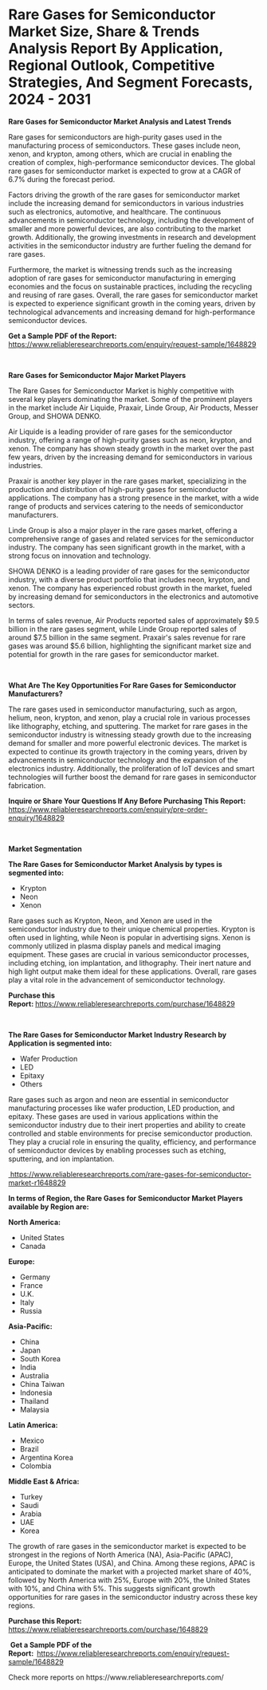 <p><h1>Rare Gases for Semiconductor Market Size, Share & Trends Analysis Report By Application, Regional Outlook, Competitive Strategies, And Segment Forecasts, 2024 - 2031</h1></p><p><strong>Rare Gases for Semiconductor Market Analysis and Latest Trends</strong></p>
<p><p>Rare gases for semiconductors are high-purity gases used in the manufacturing process of semiconductors. These gases include neon, xenon, and krypton, among others, which are crucial in enabling the creation of complex, high-performance semiconductor devices. The global rare gases for semiconductor market is expected to grow at a CAGR of 6.7% during the forecast period.</p><p>Factors driving the growth of the rare gases for semiconductor market include the increasing demand for semiconductors in various industries such as electronics, automotive, and healthcare. The continuous advancements in semiconductor technology, including the development of smaller and more powerful devices, are also contributing to the market growth. Additionally, the growing investments in research and development activities in the semiconductor industry are further fueling the demand for rare gases.</p><p>Furthermore, the market is witnessing trends such as the increasing adoption of rare gases for semiconductor manufacturing in emerging economies and the focus on sustainable practices, including the recycling and reusing of rare gases. Overall, the rare gases for semiconductor market is expected to experience significant growth in the coming years, driven by technological advancements and increasing demand for high-performance semiconductor devices.</p></p>
<p><strong>Get a Sample PDF of the Report:&nbsp;</strong> <a href="https://www.reliableresearchreports.com/enquiry/request-sample/1648829">https://www.reliableresearchreports.com/enquiry/request-sample/1648829</a></p>
<p>&nbsp;</p>
<p><strong>Rare Gases for Semiconductor Major Market Players</strong></p>
<p><p>The Rare Gases for Semiconductor Market is highly competitive with several key players dominating the market. Some of the prominent players in the market include Air Liquide, Praxair, Linde Group, Air Products, Messer Group, and SHOWA DENKO.</p><p>Air Liquide is a leading provider of rare gases for the semiconductor industry, offering a range of high-purity gases such as neon, krypton, and xenon. The company has shown steady growth in the market over the past few years, driven by the increasing demand for semiconductors in various industries.</p><p>Praxair is another key player in the rare gases market, specializing in the production and distribution of high-purity gases for semiconductor applications. The company has a strong presence in the market, with a wide range of products and services catering to the needs of semiconductor manufacturers.</p><p>Linde Group is also a major player in the rare gases market, offering a comprehensive range of gases and related services for the semiconductor industry. The company has seen significant growth in the market, with a strong focus on innovation and technology.</p><p>SHOWA DENKO is a leading provider of rare gases for the semiconductor industry, with a diverse product portfolio that includes neon, krypton, and xenon. The company has experienced robust growth in the market, fueled by increasing demand for semiconductors in the electronics and automotive sectors.</p><p>In terms of sales revenue, Air Products reported sales of approximately $9.5 billion in the rare gases segment, while Linde Group reported sales of around $7.5 billion in the same segment. Praxair's sales revenue for rare gases was around $5.6 billion, highlighting the significant market size and potential for growth in the rare gases for semiconductor market.</p></p>
<p>&nbsp;</p>
<p><strong>What Are The Key Opportunities For Rare Gases for Semiconductor Manufacturers?</strong></p>
<p><p>The rare gases used in semiconductor manufacturing, such as argon, helium, neon, krypton, and xenon, play a crucial role in various processes like lithography, etching, and sputtering. The market for rare gases in the semiconductor industry is witnessing steady growth due to the increasing demand for smaller and more powerful electronic devices. The market is expected to continue its growth trajectory in the coming years, driven by advancements in semiconductor technology and the expansion of the electronics industry. Additionally, the proliferation of IoT devices and smart technologies will further boost the demand for rare gases in semiconductor fabrication.</p></p>
<p><strong>Inquire or Share Your Questions If Any Before Purchasing This Report:</strong> <a href="https://www.reliableresearchreports.com/enquiry/pre-order-enquiry/1648829">https://www.reliableresearchreports.com/enquiry/pre-order-enquiry/1648829</a></p>
<p>&nbsp;</p>
<p><strong>Market Segmentation</strong></p>
<p><strong>The Rare Gases for Semiconductor Market Analysis by types is segmented into:</strong></p>
<p><ul><li>Krypton</li><li>Neon</li><li>Xenon</li></ul></p>
<p><p>Rare gases such as Krypton, Neon, and Xenon are used in the semiconductor industry due to their unique chemical properties. Krypton is often used in lighting, while Neon is popular in advertising signs. Xenon is commonly utilized in plasma display panels and medical imaging equipment. These gases are crucial in various semiconductor processes, including etching, ion implantation, and lithography. Their inert nature and high light output make them ideal for these applications. Overall, rare gases play a vital role in the advancement of semiconductor technology.</p></p>
<p><strong>Purchase this Report:&nbsp;</strong><a href="https://www.reliableresearchreports.com/purchase/1648829">https://www.reliableresearchreports.com/purchase/1648829</a></p>
<p>&nbsp;</p>
<p><strong>The Rare Gases for Semiconductor Market Industry Research by Application is segmented into:</strong></p>
<p><ul><li>Wafer Production</li><li>LED</li><li>Epitaxy</li><li>Others</li></ul></p>
<p><p>Rare gases such as argon and neon are essential in semiconductor manufacturing processes like wafer production, LED production, and epitaxy. These gases are used in various applications within the semiconductor industry due to their inert properties and ability to create controlled and stable environments for precise semiconductor production. They play a crucial role in ensuring the quality, efficiency, and performance of semiconductor devices by enabling processes such as etching, sputtering, and ion implantation.</p></p>
<p><a href="https://www.reliableresearchreports.com/rare-gases-for-semiconductor-market-r1648829">&nbsp;https://www.reliableresearchreports.com/rare-gases-for-semiconductor-market-r1648829</a></p>
<p><strong>In terms of Region, the Rare Gases for Semiconductor Market Players available by Region are:</strong></p>
<p>
    <p> <strong> North America: </strong>
        <ul>
            <li>United States</li>
            <li>Canada</li>
        </ul>
        </p> 
    <p> <strong> Europe: </strong>
        <ul>
            <li>Germany</li>
            <li>France</li>
            <li>U.K.</li>
            <li>Italy</li>
            <li>Russia</li>
        </ul>
        </p> 
    <p> <strong> Asia-Pacific: </strong>
        <ul>
            <li>China</li>
            <li>Japan</li>
            <li>South Korea</li>
            <li>India</li>
            <li>Australia</li>
            <li>China Taiwan</li>
            <li>Indonesia</li>
            <li>Thailand</li>
            <li>Malaysia</li>
        </ul>
        </p> 
    <p> <strong> Latin America: </strong>
        <ul>
            <li>Mexico</li>
            <li>Brazil</li>
            <li>Argentina Korea</li>
            <li>Colombia</li>
        </ul>
        </p> 
    <p> <strong> Middle East & Africa: </strong>
        <ul>
            <li>Turkey</li>
            <li>Saudi</li>
            <li>Arabia</li>
            <li>UAE</li>
            <li>Korea</li>
        </ul>
    </p>
    </p>
<p><p>The growth of rare gases in the semiconductor market is expected to be strongest in the regions of North America (NA), Asia-Pacific (APAC), Europe, the United States (USA), and China. Among these regions, APAC is anticipated to dominate the market with a projected market share of 40%, followed by North America with 25%, Europe with 20%, the United States with 10%, and China with 5%. This suggests significant growth opportunities for rare gases in the semiconductor industry across these key regions.</p></p>
<p><strong>Purchase this Report: </strong><a href="https://www.reliableresearchreports.com/purchase/1648829">https://www.reliableresearchreports.com/purchase/1648829</a></p>
<p>&nbsp;<strong>Get a Sample PDF of the Report:&nbsp;&nbsp;</strong><a href="https://www.reliableresearchreports.com/enquiry/request-sample/1648829">https://www.reliableresearchreports.com/enquiry/request-sample/1648829</a></p>
<p><strong></strong></p>
<p>Check more reports on https://www.reliableresearchreports.com/</p>